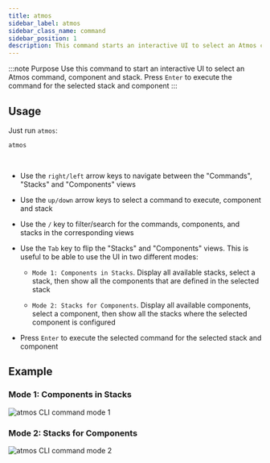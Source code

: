 ```yaml
---
title: atmos
sidebar_label: atmos
sidebar_class_name: command
sidebar_position: 1
description: This command starts an interactive UI to select an Atmos command, component and stack. Press "Enter" to execute the command
---
```


:::note Purpose
Use this command to start an interactive UI to select an Atmos command, component and stack. Press `Enter` to execute the command for the selected
stack and component
:::

## Usage

Just run `atmos`:

```shell
atmos
```

<br/>

- Use the `right/left` arrow keys to navigate between the "Commands", "Stacks" and "Components" views

- Use the `up/down` arrow keys to select a command to execute, component and stack

- Use the `/` key to filter/search for the commands, components, and stacks in the corresponding views

- Use the `Tab` key to flip the "Stacks" and "Components" views. This is useful to be able to use the UI in two different modes:

  * `Mode 1: Components in Stacks`. Display all available stacks, select a stack, then show all the components that are defined in the selected stack

  * `Mode 2: Stacks for Components`. Display all available components, select a component, then show all the stacks where the selected component is
    configured

- Press `Enter` to execute the selected command for the selected stack and component

## Example

### Mode 1: Components in Stacks

![`atmos` CLI command mode 1](/img/cli/atmos/atmos-cli-command-1.png)

### Mode 2: Stacks for Components

![`atmos` CLI command mode 2](/img/cli/atmos/atmos-cli-command-2.png)
